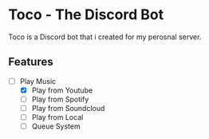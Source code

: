 # Toco - The Discord Bot
Toco is a Discord bot that i created for my perosnal server.

## Features
- [ ] Play Music
    - [x] Play from Youtube
    - [ ] Play from Spotify
    - [ ] Play from Soundcloud
    - [ ] Play from Local
    - [ ] Queue System